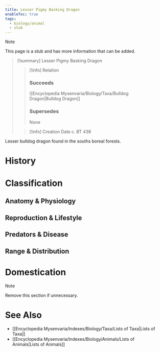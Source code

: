 ```yaml
---
title: Lesser Pigmy Basking Dragon
enableToc: true
tags:
  - biology/animal
  - stub
---
```


> [!note]
> This page is a stub and has more information that can be added.

> [!summary] Lesser Pigmy Basking Dragon
> > [!info] Relation
> > ### Succeeds
> > [[Encyclopedia Mysenvaria/Biology/Taxa/Bulldog Dragon|Bulldog Dragon]]
> > ### Supersedes
> > None
>
> > [!info] Creation Date
> > c. BT 438

Lesser bulldog dragon found in the souths boreal forests.
# History

# Classification
## Anatomy & Physiology

## Reproduction & Lifestyle

## Predators & Disease

## Range & Distribution

# Domestication

> [!note]
> Remove this section if unnecessary.
# See Also
- [[Encyclopedia Mysenvaria/Indexes/Biology/Taxa/Lists of Taxa|Lists of Taxa]]
- [[Encyclopedia Mysenvaria/Indexes/Biology/Animals/Lists of Animals|Lists of Animals]]